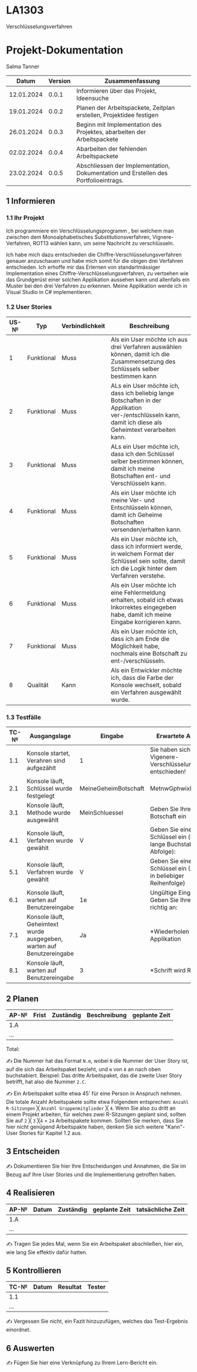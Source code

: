 # LA1303

Verschlüsselungsverfahren

# Projekt-Dokumentation

Salma Tanner

| Datum | Version | Zusammenfassung                                              |
| ----- | ------- | ------------------------------------------------------------ |
|    12.01.2024   | 0.0.1   | Informieren über das Projekt, Ideensuche |
|   19.01.2024    | 0.0.2    |  Planen der Arbeitspackete, Zeitplan erstellen, Projektidee festigen                                                  |
|   26.01.2024    | 0.0.3   |  Beginn mit Implementation des Projektes, abarbeiten der Arbeitspackete |
|   02.02.2024    | 0.0.4   | Abarbeiten der fehlenden Arbeitspackete   |
|   23.02.2024    | 0.0.5  |  Abschliessen der Implementation, Dokumentation und Erstellen des Portfolioeintrags.  |

## 1 Informieren

### 1.1 Ihr Projekt


Ich programmiere ein Verschlüsselungsprogramm , bei welchem man zwischen dem Monoalphabetisches Substitutionsverfahren, Vignere-Verfahren, ROT13 wählen kann, um seine Nachricht zu verschlüsseln. 

Ich habe mich dazu erntschieden die Chiffre-Verschlüsselungsverfahren genauer anzuschauen und habe mich somit für die obigen drei Verfahren entschieden. Ich erhoffe mir das Erlernen von standartmässiger Implementation eines Chiffre-Verschlüsselungsverfahren, zu vertsehen wie das Grundgerüst einer solchen Applikation aussehen kann und allenfalls ein Muster bei den drei Verfahren zu erkennen. Meine Applikation werde ich in Visual Studio in C# implementieren.

### 1.2 User Stories

| US-№ | Typ |  Verbindlichkeit | Beschreibung                       |
| ---- | --------------- | ---- | ---------------------------------- |
|1|Funktional|Muss|Als ein User möchte ich aus drei Verfahren auswählen können, damit ich die Zusammensetzung des Schlüssels selber bestimmen kann|
|2|Funktional|Muss|ALs ein User möchte ich, dass ich beliebig lange Botschaften in der Applikation ver-/entschlüsseln kann, damit ich diese als Geheimtext verarbeiten kann.|
|3|Funktional|Muss|ALs ein User möchte ich, dass ich den Schlüssel selber bestimmen können, damit ich meine Botschaften ent- und Verschlüsseln kann.|
|4|Funktional|Muss|Als ein User möchte ich meine Ver- und Entschlüsseln können, damit ich Geheime Botschaften versenden/erhalten kann.|
|5|Funktional|Muss|Als ein User möchte ich, dass ich informiert werde, in welchem Format der Schlüssel sein sollte, damit ich die Logik hinter dem Verfahren verstehe.|
|6|Funktional|Muss|Als ein User möchte ich eine Fehlermeldung erhalten, sobald ich etwas Inkorrektes eingegeben habe, damit ich meine Eingabe korrigieren kann.|
|7|Funktional|Muss|Als ein User möchte ich, dass ich am Ende die Möglichkeit habe, nochmals eine Botschaft zu ent-/verschlüsseln.|
|8|Qualität|Kann|Als ein Entwickler möchte ich, dass die Farbe der Konsole wechselt, sobald ein Verfahren ausgewählt wurde.|


### 1.3 Testfälle

| TC-№ | Ausgangslage | Eingabe | Erwartete Ausgabe |
| ---- | ------------ | ------- | ----------------- |
| 1.1  |  Konsole startet, Verahren sind aufgezählt |1|Sie haben sich für die Vigenere-Verschlüsselung entschieden!|
| 2.1  |  Konsole läuft, Schlüssel wurde festgelegt| MeineGeheimBotschaft         |    MetnwGphwixBgtdczaqt               |
| 3.1  |  Konsole läuft, Methode wurde ausgewählt            | MeinSchluessel        |   Geben Sie Ihre Botschaft ein                |
| 4.1  |   Konsole läuft, Verfahren wurde gewählt           |  V       |   Geben Sie einen Schlüssel ein (beliebig lange Buchstaben-Abfolge):              |
| 5.1  |    Konsole läuft, Verfahren wurde gewählt  | V        |    Geben Sie einen Schlüssel ein (Alphabet in beliebiger Reihenfolge)               |
| 6.1  |    Konsole läuft, warten auf Benutzereingabe         |  1e       |   Ungültige Eingabe! Geben Sie Ihre Wahl richtig an:                |
| 7.1  |  Konsole läuft, Geheimtext wurde ausgegeben, warten auf Benutzereingabe      |   Ja      |  *Wiederholen der Applikation                 |
| 8.1  |  Konsole läuft, warten auf Benutzereingabe|  3       |  *Schrift wird Rot                 |









## 2 Planen

| AP-№ | Frist | Zuständig | Beschreibung | geplante Zeit |
| ---- | ----- | --------- | ------------ | ------------- |
| 1.A  |       |           |              |               |
| ...  |       |           |              |               |

Total: 

✍️ Die Nummer hat das Format `N.m`, wobei `N` die Nummer der User Story ist, auf die sich das Arbeitspaket bezieht, und `m` von `A` an nach oben buchstabiert. Beispiel: Das dritte Arbeitspaket, das die zweite User Story betrifft, hat also die Nummer `2.C`.

✍️ Ein Arbeitspaket sollte etwa 45' für eine Person in Anspruch nehmen. Die totale Anzahl Arbeitspakete sollte etwa Folgendem entsprechen: `Anzahl R-Sitzungen` ╳ `Anzahl Gruppenmitglieder` ╳ `4`. Wenn Sie also zu dritt an einem Projekt arbeiten, für welches zwei R-Sitzungen geplant sind, sollten Sie auf `2` ╳ `3` ╳`4` = `24` Arbeitspakete kommen. Sollten Sie merken, dass Sie hier nicht genügend Arbeitspakte haben, denken Sie sich weitere "Kann"-User Stories für Kapitel 1.2 aus.

## 3 Entscheiden

✍️ Dokumentieren Sie hier Ihre Entscheidungen und Annahmen, die Sie im Bezug auf Ihre User Stories und die Implementierung getroffen haben.

## 4 Realisieren

| AP-№ | Datum | Zuständig | geplante Zeit | tatsächliche Zeit |
| ---- | ----- | --------- | ------------- | ----------------- |
| 1.A  |       |           |               |                   |
| ...  |       |           |               |                   |

✍️ Tragen Sie jedes Mal, wenn Sie ein Arbeitspaket abschließen, hier ein, wie lang Sie effektiv dafür hatten.

## 5 Kontrollieren

| TC-№ | Datum | Resultat | Tester |
| ---- | ----- | -------- | ------ |
| 1.1  |       |          |        |
| ...  |       |          |        |

✍️ Vergessen Sie nicht, ein Fazit hinzuzufügen, welches das Test-Ergebnis einordnet.

## 6 Auswerten

✍️ Fügen Sie hier eine Verknüpfung zu Ihrem Lern-Bericht ein.
